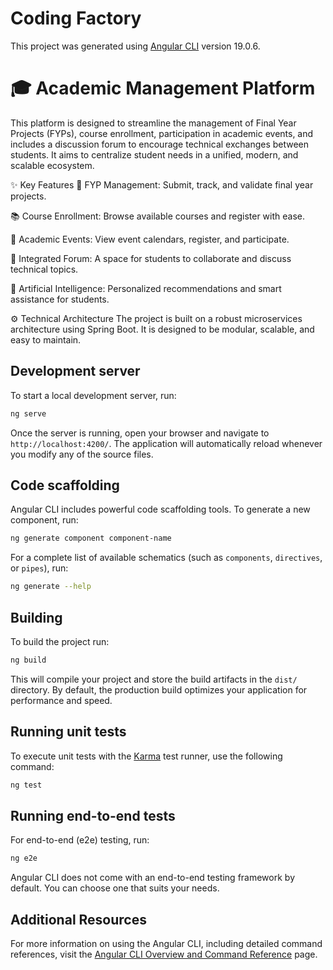# Coding Factory 

This project was generated using [Angular CLI](https://github.com/angular/angular-cli) version 19.0.6.


#  🎓 Academic Management Platform
This platform is designed to streamline the management of Final Year Projects (FYPs), course enrollment, participation in academic events, and includes a discussion forum to encourage technical exchanges between students. It aims to centralize student needs in a unified, modern, and scalable ecosystem.

✨ Key Features
📝 FYP Management: Submit, track, and validate final year projects.

📚 Course Enrollment: Browse available courses and register with ease.

📅 Academic Events: View event calendars, register, and participate.

💬 Integrated Forum: A space for students to collaborate and discuss technical topics.

🤖 Artificial Intelligence: Personalized recommendations and smart assistance for students.

⚙️ Technical Architecture
The project is built on a robust microservices architecture using Spring Boot. It is designed to be modular, scalable, and easy to maintain.
## Development server

To start a local development server, run:

```bash
ng serve
```

Once the server is running, open your browser and navigate to `http://localhost:4200/`. The application will automatically reload whenever you modify any of the source files.

## Code scaffolding

Angular CLI includes powerful code scaffolding tools. To generate a new component, run:

```bash
ng generate component component-name
```

For a complete list of available schematics (such as `components`, `directives`, or `pipes`), run:

```bash
ng generate --help
```

## Building

To build the project run:

```bash
ng build
```

This will compile your project and store the build artifacts in the `dist/` directory. By default, the production build optimizes your application for performance and speed.

## Running unit tests

To execute unit tests with the [Karma](https://karma-runner.github.io) test runner, use the following command:

```bash
ng test
```

## Running end-to-end tests

For end-to-end (e2e) testing, run:

```bash
ng e2e
```

Angular CLI does not come with an end-to-end testing framework by default. You can choose one that suits your needs.

## Additional Resources

For more information on using the Angular CLI, including detailed command references, visit the [Angular CLI Overview and Command Reference](https://angular.dev/tools/cli) page.
